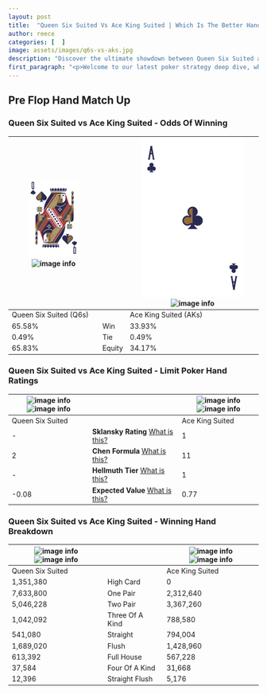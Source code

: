 ```yaml
---
layout: post
title:  "Queen Six Suited Vs Ace King Suited | Which Is The Better Hand In Poker? A Complete Guide"
author: reece
categories: [  ]
image: assets/images/q6s-vs-aks.jpg
description: "Discover the ultimate showdown between Queen Six Suited and Ace King Suited in poker! Uncover the odds, strategies, and scenarios where one hand triumphs over the other. Get ready to up your poker game with this thrilling analysis."
first_paragraph: "<p>Welcome to our latest poker strategy deep dive, where we're pitting two distinct hands against each other in a high-stakes showdown: Queen Six Suited vs Ace King Suited.</p><p>In the dynamic world of poker, every decision counts, and knowing which hand holds the upper hand is key to your success at the table.</p><p>In this article, we'll dissect these two hands, explore the scenarios where one dominates the other, and equip you with the knowledge to make strategic choices that can tip the odds in your favor.</p><p>Get ready to unravel the intriguing dynamics of these poker hands and elevate your game to new heights.</p>"
---
```




[comment]: # (sp0)

## Pre Flop Hand Match Up

<div class="table hand-ratings" markdown="1"> 



### Queen Six Suited vs Ace King Suited - Odds Of Winning


    
| ![image info](assets/images/hand1/Q.png) ![image info](assets/images/hand1/6s.png) |  | ![image info](assets/images/hand2/A.png) ![image info](assets/images/hand2/Ks.png) |
| -------- | -------- | -------- |
| Queen Six Suited (Q6s) |  | Ace King Suited (AKs) |
| 65.58% | Win | 33.93% |
| 0.49% | Tie | 0.49% |
| 65.83% | Equity | 34.17% |




[comment]: # (sp1)



### Queen Six Suited vs Ace King Suited - Limit Poker Hand Ratings


    
| ![image info](https://www.riverpairs.com/assets/images/hand1/Q.png) ![image info](https://www.riverpairs.com/assets/images/hand1/6s.png) |  | ![image info](https://www.riverpairs.com/assets/images/hand2/A.png) ![image info](https://www.riverpairs.com/assets/images/hand2/Ks.png) |
| -------- | -------- | -------- |
| Queen Six Suited |  | Ace King Suited |
| - | **Sklansky Rating** [What is this?](/sklansky-rating-explained) | 1 |
| 2 | **Chen Formula** [What is this?](/chen-formula-explained) | 11 |
| - | **Hellmuth Tier** [What is this?](/Hellmuth-tier-explained) | 1 |
| -0.08 | **Expected Value** [What is this?](/expected-value-explained) | 0.77 |




[comment]: # (sp2)



### Queen Six Suited vs Ace King Suited - Winning Hand Breakdown


    
| ![image info](https://www.riverpairs.com/assets/images/hand1/Q.png) ![image info](https://www.riverpairs.com/assets/images/hand1/6s.png) |  | ![image info](https://www.riverpairs.com/assets/images/hand2/A.png) ![image info](https://www.riverpairs.com/assets/images/hand2/Ks.png) |
| -------- | -------- | -------- |
| Queen Six Suited |  | Ace King Suited |
| 1,351,380 | High Card | 0 |
| 7,633,800 | One Pair | 2,312,640 |
| 5,046,228 | Two Pair | 3,367,260 |
| 1,042,092 | Three Of A Kind | 788,580 |
| 541,080 | Straight | 794,004 |
| 1,689,020 | Flush | 1,428,960 |
| 613,392 | Full House | 567,228 |
| 37,584 | Four Of A Kind | 31,668 |
| 12,396 | Straight Flush | 5,176 |




[comment]: # (sp3)



</div>

[comment]: # (sp4)



[comment]: # (sp5)

